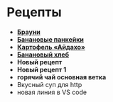 # Рецепты

- [**Брауни**](brownie.md)
- [**Банановые панкейки**](banana_pankeiks.md)
- [**Картофель «Айдахо»**](aidaxo.md)
- [**Банановый хлеб**](banana_hleb.md)
- **Новый рецепт**
- **Новый рецепт 1**
- **горячий чай основная ветка**
 - Вкусный суп для http
 - новая линия в VS code
